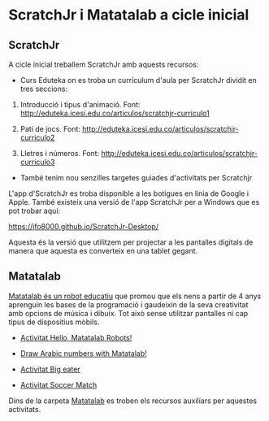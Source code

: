 # ScratchJr i Matatalab a cicle inicial

## ScratchJr

A cicle inicial treballem ScratchJr amb aquests recursos:

* Curs Eduteka on es troba un currículum d'aula per ScratchJr dividit en tres seccions:

1. Introducció i tipus d'animació. Font: http://eduteka.icesi.edu.co/articulos/scratchjr-curriculo1

2. Patí de jocs. Font: http://eduteka.icesi.edu.co/articulos/scratchjr-curriculo2

3. Lletres i números. Font: http://eduteka.icesi.edu.co/articulos/scratchjr-curriculo3

* També tenim nou senzilles targetes guiades d'activitats per Scratchjr

L'app d'ScratchJr es troba disponible a les botigues en línia de Google i Apple. També existeix una versió de l'app ScratchJr per a Windows que es pot trobar aquí:

https://jfo8000.github.io/ScratchJr-Desktop/

Aquesta és la versió que utilitzem per projectar a les pantalles digitals de manera que aquesta es converteix en una tablet gegant.

## Matatalab

[Matatalab és un robot educatiu](https://sites.google.com/a/xtec.cat/robotica-garrigues/matatalab) que promou que els nens a partir de 4 anys aprenguin les bases de la programació i gaudeixin de la seva creativitat  amb opcions de música i dibuix. Tot això sense utilitzar pantalles ni cap tipus de dispositius mòbils.

- [Activitat Hello, Matatalab Robots!](https://matatalab.com/en/node/88)

- [Draw Arabic numbers with Matatalab!](https://matatalab.com/en/node/87)

- [Activitat Big eater](https://matatalab.com/en/node/80)

- [Activitat Soccer Match](https://matatalab.com/en/node/81)

Dins de la carpeta [Matatalab](https://github.com/Scratch-BiP/Recursos/tree/master/Cicle%20inicial/Activitats%20Matatalab) es troben els recursos auxiliars per aquestes activitats.
